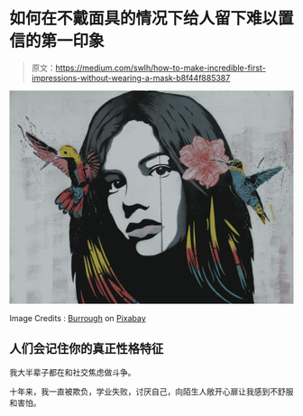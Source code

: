 # 如何在不戴面具的情况下给人留下难以置信的第一印象

> 原文：<https://medium.com/swlh/how-to-make-incredible-first-impressions-without-wearing-a-mask-b8f44f885387>

![](img/24e43e202a5134a49dc3c83829373b8d.png)

Image Credits : [Burrough](https://pixabay.com/nl/users/burrough-25900/) on [Pixabay](https://pixabay.com/nl/)

## 人们会记住你的真正性格特征

我大半辈子都在和社交焦虑做斗争。

十年来，我一直被欺负，学业失败，讨厌自己，向陌生人敞开心扉让我感到不舒服和害怕。